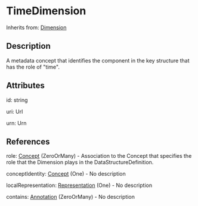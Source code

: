 
# TimeDimension

Inherits from: [Dimension](Dimension.md)



## Description

A metadata concept that identifies the component in the key structure that has the role of "time".


## Attributes

id: string

uri: Url

urn: Urn



## References

role: [Concept](../ConceptSchemes/Concept.md) (ZeroOrMany) - Association to the Concept that specifies the role that the Dimension plays in the DataStructureDefinition.

conceptIdentity: [Concept](../ConceptSchemes/Concept.md) (One) - No description

localRepresentation: [Representation](../Base/Representation.md) (One) - No description

contains: [Annotation](../Base/Annotation.md) (ZeroOrMany) - No description




